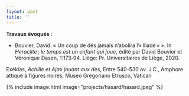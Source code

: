 ```yaml
---
layout: post
title: ''
---
```


**Travaux évoqués** : 
- Bouvier, David. «&nbsp;Un coup de dés jamais n’abolira l’« Iliade »&nbsp;». In <i>Héraclite : le temps est un enfant qui joue</i>, édité par David Bouvier et Véronique Dasen, 1:173‑94. Liège: Pr. Universitaires de Liège, 2020.

Exékias, <i>Achille et Ajax jouant aux dès</i>, Entre 540-530 av. J.C., Amphore attique à figures noires, Museo Gregoriano Etrusco, Vatican

{% include image.html image="projects/hasard/hasard.jpeg" %}
